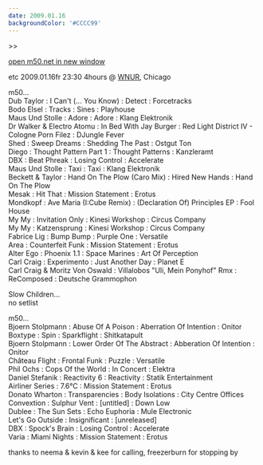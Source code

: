 ```yaml
---
date: 2009.01.16
backgroundColor: '#CCCC99'
---
```


\>>

[open m50.net in new window  
](http://m50.net/)


etc 2009.01.16fr 23:30 4hours @ [WNUR](http://www.wnur.org/), Chicago  

m50...  
Dub Taylor : I Can't (... You Know) : Detect : Forcetracks  
Bodo Elsel : Tracks : Sines : Playhouse  
Maus Und Stolle : Adore : Adore : Klang Elektronik  
Dr Walker & Electro Atomu : In Bed With Jay Burger : Red Light District IV - Cologne Porn Filez : DJungle Fever  
Shed : Sweep Dreams : Shedding The Past : Ostgut Ton  
Diego : Thought Pattern Part 1 : Thought Patterns : Kanzleramt  
DBX : Beat Phreak : Losing Control : Accelerate  
Maus Und Stolle : Taxi : Taxi : Klang Elektronik  
Beckett & Taylor : Hand On The Plow (Caro Mix) : Hired New Hands : Hand On The Plow  
Mesak : Hit That : Mission Statement : Erotus  
Mondkopf : Ave Maria (I:Cube Remix) : (Declaration Of) Principles EP : Fool House  
My My : Invitation Only : Kinesi Workshop : Circus Company  
My My : Katzensprung : Kinesi Workshop : Circus Company  
Fabrice Lig : Bump Bump : Purple One : Versatile  
Area : Counterfeit Funk : Mission Statement : Erotus  
Alter Ego : Phoenix 1.1 : Space Marines : Art Of Perception  
Carl Craig : Experimento : Just Another Day : Planet E  
Carl Craig & Moritz Von Oswald : Villalobos "Uli, Mein Ponyhof" Rmx : ReComposed : Deutsche Grammophon  

Slow Children...  
no setlist  

m50...  
Bjoern Stolpmann : Abuse Of A Poison : Aberration Of Intention : Onitor  
Boxtype : Spin : Sparkflight : Shitkatapult  
Bjoern Stolpmann : Lower Order Of The Abstract : Abberation Of Intention : Onitor  
Château Flight : Frontal Funk : Puzzle : Versatile  
Phil Ochs : Cops Of the World : In Concert : Elektra  
Daniel Stefanik : Reactivity 6 : Reactivity : Statik Entertainment  
Airliner Series : 7.6°C : Mission Statement : Erotus  
Donato Wharton : Transparencies : Body Isolations : City Centre Offices  
Convextion : Sulphur Vent : \[untitled\] : Down Low  
Dublee : The Sun Sets : Echo Euphoria : Mule Electronic  
Let's Go Outside : Insignificant : \[unreleased\]  
DBX : Spock's Brain : Losing Control : Accelerate  
Varia : Miami Nights : Mission Statement : Erotus  

thanks to neema & kevin & kee for calling, freezerburn for stopping by